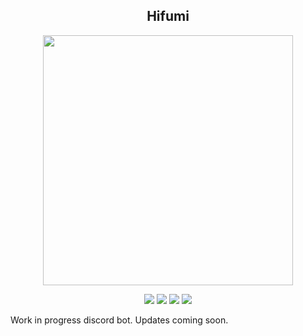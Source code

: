 <h2 align="center">Hifumi</h2>
<p align="center">
    <img src="https://i.imgur.com/vUnlvVN.gif" width="400"/>
    <p align="center">
    <a href="https://ravendb.net"><img src="https://img.shields.io/badge/Powered%20By-RavenDB-CA1C59.svg?longCache=true&style=flat-square"/></a>
    <a href="https://discord.gg/jqpcmev"><img src="https://img.shields.io/badge/Discord-Support%20Server-7289DA.svg?longCache=true&style=flat-square&logo=discord"/></a>
    <a href="https://discordapp.com/api/oauth2/authorize?client_id=412388205229506560&permissions=8&scope=bot"><img src="https://img.shields.io/badge/Hifumi-Full%20Invite-7289DA.svg?longCache=true&style=flat-square&logo=discord"/></a>
    <a href="https://discordapp.com/api/oauth2/authorize?client_id=412388205229506560&permissions=805694647&scope=bot"><img src="https://img.shields.io/badge/Hifumi-Minimal%20Invite-7289DA.svg?longCache=true&style=flat-square&logo=discord"/></a>
    </p>
</p>

Work in progress discord bot. Updates coming soon.
